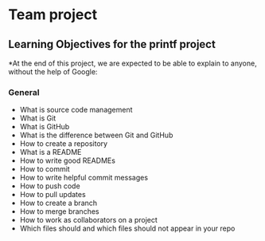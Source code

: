 # Team project
## Learning Objectives for the printf project
*At the end of this project, we are expected to be able to explain to anyone, without the help of Google:

### General
- What is source code management
- What is Git
- What is GitHub
- What is the difference between Git and GitHub
- How to create a repository
- What is a README
- How to write good READMEs
- How to commit
- How to write helpful commit messages
- How to push code
- How to pull updates
- How to create a branch
- How to merge branches
- How to work as collaborators on a project
- Which files should and which files should not appear in your repo
